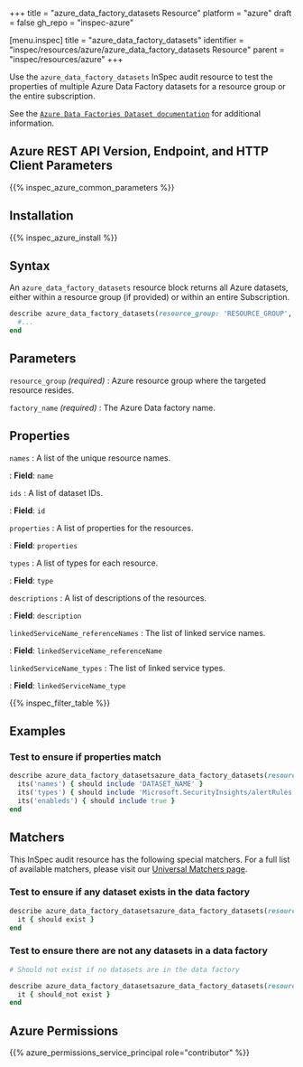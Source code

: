 +++
title = "azure_data_factory_datasets Resource"
platform = "azure"
draft = false
gh_repo = "inspec-azure"

[menu.inspec]
title = "azure_data_factory_datasets"
identifier = "inspec/resources/azure/azure_data_factory_datasets Resource"
parent = "inspec/resources/azure"
+++

Use the `azure_data_factory_datasets` InSpec audit resource to test the properties of multiple Azure Data Factory datasets for a resource group or the entire subscription.

See the [`Azure Data Factories Dataset documentation`](https://docs.microsoft.com/en-us/rest/api/datafactory/datasets/get) for additional information.

## Azure REST API Version, Endpoint, and HTTP Client Parameters

{{% inspec_azure_common_parameters %}}

## Installation

{{% inspec_azure_install %}}

## Syntax

An `azure_data_factory_datasets` resource block returns all Azure datasets, either within a resource group (if provided) or within an entire Subscription.

```ruby
describe azure_data_factory_datasets(resource_group: 'RESOURCE_GROUP', factory_name: 'FACTORY_NAME') do
  #...
end
```

## Parameters

`resource_group` _(required)_
: Azure resource group where the targeted resource resides.

`factory_name` _(required)_
: The Azure Data factory name.

## Properties

`names`
: A list of the unique resource names.

: **Field**: `name`

`ids`
: A list of dataset IDs.

: **Field**: `id`

`properties`
: A list of properties for the resources.

: **Field**: `properties`

`types`
: A list of types for each resource.

: **Field**: `type`

`descriptions`
: A list of descriptions of the resources.

: **Field**: `description`

`linkedServiceName_referenceNames`
: The list of linked service names.

: **Field**: `linkedServiceName_referenceName`

`linkedServiceName_types`
: The list of linked service types.

: **Field**: `linkedServiceName_type`

{{% inspec_filter_table %}}

## Examples

### Test to ensure if properties match

```ruby
describe azure_data_factory_datasetsazure_data_factory_datasets(resource_group: 'RESOURCE_GROUP', factory_name: 'FACTORY_NAME') do
  its('names') { should include 'DATASET_NAME' }
  its('types') { should include 'Microsoft.SecurityInsights/alertRules' }
  its('enableds') { should include true }
end
```

## Matchers

This InSpec audit resource has the following special matchers. For a full list of available matchers, please visit our [Universal Matchers page](https://docs.chef.io/inspec/matchers/).

### Test to ensure if any dataset exists in the data factory

```ruby
describe azure_data_factory_datasetsazure_data_factory_datasets(resource_group: 'RESOURCE_GROUP', factory_name: 'FACTORY_NAME') do
  it { should exist }
end
```

### Test to ensure there are not any datasets in a data factory

```ruby
# Should not exist if no datasets are in the data factory

describe azure_data_factory_datasetsazure_data_factory_datasets(resource_group: 'RESOURCE_GROUP', factory_name: 'FACTORY_NAME') do
  it { should_not exist }
end
```

## Azure Permissions

{{% azure_permissions_service_principal role="contributor" %}}
